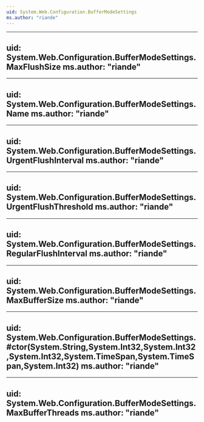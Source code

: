 ```yaml
---
uid: System.Web.Configuration.BufferModeSettings
ms.author: "riande"
---
```


---
uid: System.Web.Configuration.BufferModeSettings.MaxFlushSize
ms.author: "riande"
---

---
uid: System.Web.Configuration.BufferModeSettings.Name
ms.author: "riande"
---

---
uid: System.Web.Configuration.BufferModeSettings.UrgentFlushInterval
ms.author: "riande"
---

---
uid: System.Web.Configuration.BufferModeSettings.UrgentFlushThreshold
ms.author: "riande"
---

---
uid: System.Web.Configuration.BufferModeSettings.RegularFlushInterval
ms.author: "riande"
---

---
uid: System.Web.Configuration.BufferModeSettings.MaxBufferSize
ms.author: "riande"
---

---
uid: System.Web.Configuration.BufferModeSettings.#ctor(System.String,System.Int32,System.Int32,System.Int32,System.TimeSpan,System.TimeSpan,System.Int32)
ms.author: "riande"
---

---
uid: System.Web.Configuration.BufferModeSettings.MaxBufferThreads
ms.author: "riande"
---
